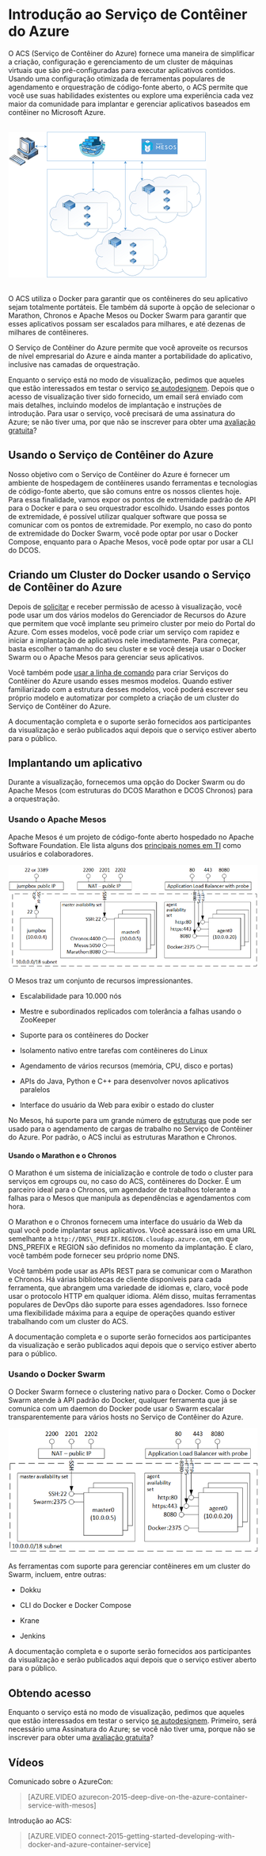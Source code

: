 <properties
   pageTitle="Introdução ao Serviço do Contêiner do Azure | Microsoft Azure"
   description="O ACS (Serviço de Contêiner do Azure) fornece uma maneira de simplificar a criação, configuração e gerenciamento de um cluster de máquinas virtuais que são pré-configuradas para executar aplicativos contidos."
   services="virtual-machines"
   documentationCenter=""
   authors="rgardler"
   manager="nepeters"
   editor=""
   tags="acs, azure-container-service"
   keywords="Docker, Contêineres, Microsserviços, Mesos, Azure"/>
   
<tags
   ms.service="virtual-machines"
   ms.devlang="na"
   ms.topic="home-page"
   ms.tgt_pltfrm="na"
   ms.workload="na"
   ms.date="12/02/2015"
   ms.author="rogardle"/>

# Introdução ao Serviço de Contêiner do Azure

O ACS (Serviço de Contêiner do Azure) fornece uma maneira de simplificar a criação, configuração e gerenciamento de um cluster de máquinas virtuais que são pré-configuradas para executar aplicativos contidos. Usando uma configuração otimizada de ferramentas populares de agendamento e orquestração de código-fonte aberto, o ACS permite que você use suas habilidades existentes ou explore uma experiência cada vez maior da comunidade para implantar e gerenciar aplicativos baseados em contêiner no Microsoft Azure.

<br /> ![O ACS fornece um meio para gerenciar os aplicativos contidos em vários hosts no Azure.](./media/acs-intro/acs-cluster.png) <br /><br />

O ACS utiliza o Docker para garantir que os contêineres do seu aplicativo sejam totalmente portáteis. Ele também dá suporte à opção de selecionar o Marathon, Chronos e Apache Mesos ou Docker Swarm para garantir que esses aplicativos possam ser escalados para milhares, e até dezenas de milhares de contêineres.

O Serviço de Contêiner do Azure permite que você aproveite os recursos de nível empresarial do Azure e ainda manter a portabilidade do aplicativo, inclusive nas camadas de orquestração.

Enquanto o serviço está no modo de visualização, pedimos que aqueles que estão interessados em testar o serviço [se autodesignem](http://aka.ms/acspreview). Depois que o acesso de visualização tiver sido fornecido, um email será enviado com mais detalhes, incluindo modelos de implantação e instruções de introdução. Para usar o serviço, você precisará de uma assinatura do Azure; se não tiver uma, por que não se inscrever para obter uma [avaliação gratuita](http://azure.microsoft.com/pricing/free-trial/?WT.mc_id=AA4C1C935)?

Usando o Serviço de Contêiner do Azure
-----------------------------

Nosso objetivo com o Serviço de Contêiner do Azure é fornecer um ambiente de hospedagem de contêineres usando ferramentas e tecnologias de código-fonte aberto, que são comuns entre os nossos clientes hoje. Para essa finalidade, vamos expor os pontos de extremidade padrão de API para o Docker e para o seu orquestrador escolhido. Usando esses pontos de extremidade, é possível utilizar qualquer software que possa se comunicar com os pontos de extremidade. Por exemplo, no caso do ponto de extremidade do Docker Swarm, você pode optar por usar o Docker Compose, enquanto para o Apache Mesos, você pode optar por usar a CLI do DCOS.

Criando um Cluster do Docker usando o Serviço de Contêiner do Azure
-------------------------------------------------------

Depois de [solicitar](http://aka.ms/acspreview) e receber permissão de acesso à visualização, você pode usar um dos vários modelos do Gerenciador de Recursos do Azure que permitem que você implante seu primeiro cluster por meio do Portal do Azure. Com esses modelos, você pode criar um serviço com rapidez e iniciar a implantação de aplicativos nele imediatamente. Para começar, basta escolher o tamanho do seu cluster e se você deseja usar o Docker Swarm ou o Apache Mesos para gerenciar seus aplicativos.

Você também pode [usar a linha de comando](/documentation/articles/resource-group-template-deploy/) para criar Serviços do Contêiner do Azure usando esses mesmos modelos. Quando estiver familiarizado com a estrutura desses modelos, você poderá escrever seu próprio modelo e automatizar por completo a criação de um cluster do Serviço de Contêiner do Azure.

A documentação completa e o suporte serão fornecidos aos participantes da visualização e serão publicados aqui depois que o serviço estiver aberto para o público.

Implantando um aplicativo
------------------------

Durante a visualização, fornecemos uma opção do Docker Swarm ou do Apache Mesos (com estruturas do DCOS Marathon e DCOS Chronos) para a orquestração.

### Usando o Apache Mesos

Apache Mesos é um projeto de código-fonte aberto hospedado no Apache Software Foundation. Ele lista alguns dos [principais nomes em TI](http://mesos.apache.org/documentation/latest/powered-by-mesos/) como usuários e colaboradores.

![ACS configurado para o Swarm, mostrando agentes e mestres.](media/acs-intro/acs-mesos.png)

O Mesos traz um conjunto de recursos impressionantes.

-   Escalabilidade para 10.000 nós

-   Mestre e subordinados replicados com tolerância a falhas usando o ZooKeeper

-   Suporte para os contêineres do Docker

-   Isolamento nativo entre tarefas com contêineres do Linux

-   Agendamento de vários recursos (memória, CPU, disco e portas)

-   APIs do Java, Python e C++ para desenvolver novos aplicativos paralelos

-   Interface do usuário da Web para exibir o estado do cluster

No Mesos, há suporte para um grande número de [estruturas](http://mesos.apache.org/documentation/latest/frameworks/) que pode ser usado para o agendamento de cargas de trabalho no Serviço de Contêiner do Azure. Por padrão, o ACS inclui as estruturas Marathon e Chronos.

#### Usando o Marathon e o Chronos

O Marathon é um sistema de inicialização e controle de todo o cluster para serviços em cgroups ou, no caso do ACS, contêineres do Docker. É um parceiro ideal para o Chronos, um agendador de trabalhos tolerante a falhas para o Mesos que manipula as dependências e agendamentos com hora.

O Marathon e o Chronos fornecem uma interface do usuário da Web da qual você pode implantar seus aplicativos. Você acessará isso em uma URL semelhante a `http://DNS\_PREFIX.REGION.cloudapp.azure.com`, em que DNS\_PREFIX e REGION são definidos no momento da implantação. É claro, você também pode fornecer seu próprio nome DNS.

Você também pode usar as APIs REST para se comunicar com o Marathon e Chronos. Há várias bibliotecas de cliente disponíveis para cada ferramenta, que abrangem uma variedade de idiomas e, claro, você pode usar o protocolo HTTP em qualquer idioma. Além disso, muitas ferramentas populares de DevOps dão suporte para esses agendadores. Isso fornece uma flexibilidade máxima para a equipe de operações quando estiver trabalhando com um cluster do ACS.

A documentação completa e o suporte serão fornecidos aos participantes da visualização e serão publicados aqui depois que o serviço estiver aberto para o público.

### Usando o Docker Swarm

O Docker Swarm fornece o clustering nativo para o Docker. Como o Docker Swarm atende à API padrão do Docker, qualquer ferramenta que já se comunica com um daemon do Docker pode usar o Swarm escalar transparentemente para vários hosts no Serviço de Contêiner do Azure.

![ACS configurado para usar o Apache Mesos, mostrando jumpbox, agentes e mestres.](media/acs-intro/acs-swarm.png)

As ferramentas com suporte para gerenciar contêineres em um cluster do Swarm, incluem, entre outras:

-   Dokku

-   CLI do Docker e Docker Compose

-   Krane

-   Jenkins

A documentação completa e o suporte serão fornecidos aos participantes da visualização e serão publicados aqui depois que o serviço estiver aberto para o público.

Obtendo acesso
--------------

Enquanto o serviço está no modo de visualização, pedimos que aqueles que estão interessados em testar o serviço [se autodesignem](http://aka.ms/acspreview). Primeiro, será necessário uma Assinatura do Azure; se você não tiver uma, porque não se inscrever para obter uma [avaliação gratuita](http://azure.microsoft.com/pricing/free-trial/?WT.mc_id=AA4C1C935)?

Vídeos
------
Comunicado sobre o AzureCon:

> [AZURE.VIDEO azurecon-2015-deep-dive-on-the-azure-container-service-with-mesos]

Introdução ao ACS:

> [AZURE.VIDEO connect-2015-getting-started-developing-with-docker-and-azure-container-service]

<!---HONumber=AcomDC_1203_2015-->